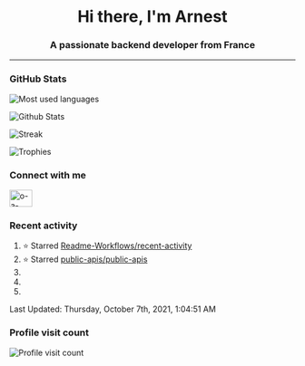 <h1 align="center">Hi there, I'm Arnest</h1>
<h3 align="center">A passionate backend developer from France</h3>

---

### GitHub Stats

![Most used languages](https://github-readme-stats.vercel.app/api/top-langs/?username=ocruze&langs_count=10&layout=compact&hide=tsql)

![Github Stats](https://github-readme-stats.vercel.app/api?username=ocruze&count_private=true&show_icons=true&title_color=fff&text_color=fff&bg_color=30,36d1dc,904e95)

![Streak](https://github-readme-streak-stats.herokuapp.com/?user=ocruze&)

![Trophies](https://github-profile-trophy.vercel.app/?username=ocruze)

### Connect with me

<p align="left">
<a href="https://linkedin.com/in/o-a-cruze" target="blank"><img align="center" src="https://raw.githubusercontent.com/rahuldkjain/github-profile-readme-generator/master/src/images/icons/Social/linked-in-alt.svg" alt="o-a-cruze" height="30" width="40" /></a>
</p>

### Recent activity

<!--RECENT_ACTIVITY:start-->
1. ⭐ Starred [Readme-Workflows/recent-activity](https://github.com/Readme-Workflows/recent-activity)
2. ⭐ Starred [public-apis/public-apis](https://github.com/public-apis/public-apis)
3. 
4. 
5. 
<!--RECENT_ACTIVITY:end-->

<!--RECENT_ACTIVITY:last_update-->
Last Updated: Thursday, October 7th, 2021, 1:04:51 AM
<!--RECENT_ACTIVITY:last_update_end-->

### Profile visit count

![Profile visit count](https://profile-counter.glitch.me/ocruze/count.svg)

